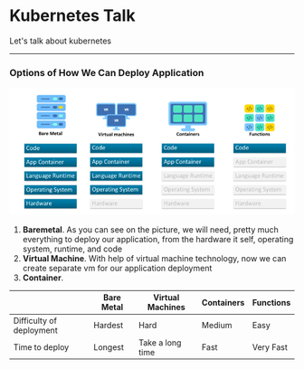 # **Kubernetes Talk**
Let's talk about kubernetes

----
### **Options of How We Can Deploy Application**
![Serverless Evolution](pic/serverless_evolution.png)
1. **Baremetal**. As you can see on the picture, we will need, pretty much everything to deploy our application, from the hardware it self,
operating system, runtime, and code
2. **Virtual Machine**. With help of virtual machine technology, now we can create separate vm for our application deployment
3. **Container**. 

|   | Bare Metal | Virtual Machines | Containers | Functions |
| - | - | - | - | - |
| Difficulty of deployment | Hardest  | Hard  | Medium | Easy |
| Time to deploy | Longest  | Take a long time  | Fast | Very Fast |

